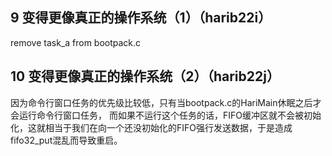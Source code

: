 ## 9 变得更像真正的操作系统（1）（harib22i）

remove task_a from bootpack.c


## 10 变得更像真正的操作系统（2）（harib22j）
因为命令行窗口任务的优先级比较低，只有当bootpack.c的HariMain休眠之后才会运行命令行窗口任务，
而如果不运行这个任务的话，FIFO缓冲区就不会被初始化，这就相当于我们在向一个还没初始化的FIFO强行发送数据，于是造成fifo32_put混乱而导致重启。



